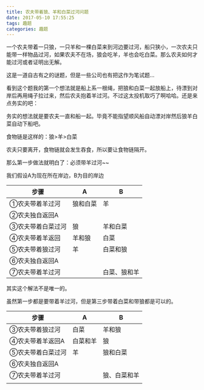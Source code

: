 ```yaml
---
title: 农夫带着狼、羊和白菜过河问题
date: 2017-05-10 17:55:25
tags: 趣题
categories: 趣题
---
```


一个农夫带着一只狼，一只羊和一棵白菜来到河边要过河，船只狭小，一次农夫只能带一样物品过河，如果农夫不在场，狼会吃羊，羊也会吃白菜。那么农夫如何才能过河或者证明出无解。



这是一道自古有之的谜题，但是一些公司也有把这作为笔试题...

看到这个题我的第一个想法就是船上系一根绳，把狼和白菜一起放船上，待漂到对岸后再用绳子拉过来，然后农夫抱着羊过河。不过这太投机取巧了啊哈哈。还是来点务实的吧：



务实的想法就是要农夫一直和船一起。毕竟不能指望顺风船自动漂对岸然后狼羊白菜自动下船吧。

食物链是这样的：狼>羊>白菜

农夫只要离开，食物链就会发生吞食，所以要让食物链隔开。

那么第一步做法就明白了：必须带羊过河~~

我们假设A为现在所在岸边，B为目的岸边



| 步骤        | A    | B      |
| --------- | ---- | ------ |
| ①农夫带着羊过河  | 狼和白菜 | 羊      |
| ②农夫独自返回A  |      |        |
| ③农夫带着白菜过河 | 狼    | 羊和白菜   |
| ④农夫带着羊返回  | 羊和狼  | 白菜     |
| ⑤农夫带着狼过河  | 羊    | 白菜和狼   |
| ⑥农夫独自返回A  |      |        |
| ⑦农夫带着羊过河  |      | 白菜、狼和羊 |



其实这个解法不是唯一的。

虽然第一步都是要带着羊过河，但是第三步带着白菜和带狼都是可以的。

| 步骤        | A    | B      |
| --------- | ---- | ------ |
| ③农夫带着狼过河  | 白菜   | 羊和狼    |
| ④农夫带着羊返回A | 白菜和羊 | 狼      |
| ⑤农夫带着白菜过河 | 羊    | 狼和白菜   |
| ⑥农夫独自返回A  |      |        |
| ⑦农夫带着羊过河  |      | 狼、白菜和羊 |
|           |      |        |



